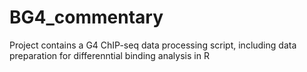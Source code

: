# BG4_commentary

Project contains a G4 ChIP-seq data processing script, including data preparation for differenntial binding analysis in R

